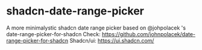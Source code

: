 # shadcn-date-range-picker
A more minimalystic shadcn date range picker based on @johpolacek 's date-range-picker-for-shadcn
Check: https://github.com/johnpolacek/date-range-picker-for-shadcn
Shadcn/ui: https://ui.shadcn.com/
